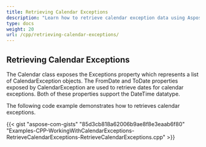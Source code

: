 ```yaml
---
title: Retrieving Calendar Exceptions
description: "Learn how to retrieve calendar exception data using Aspose.Tasks for C++."
type: docs
weight: 20
url: /cpp/retrieving-calendar-exceptions/
---
```


## **Retrieving Calendar Exceptions**
The Calendar class exposes the Exceptions property which represents a list of CalendarException objects. The FromDate and ToDate properties exposed by CalendarException are used to retrieve dates for calendar exceptions. Both of these properties support the DateTime datatype.

The following code example demonstrates how to retrieves calendar exceptions.

{{< gist "aspose-com-gists" "85d3cb818a62006b9ae8f8e3eaab6f80" "Examples-CPP-WorkingWithCalendarExceptions-RetrieveCalendarExceptions-RetrieveCalendarExceptions.cpp" >}}
